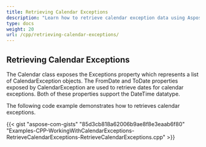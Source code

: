 ```yaml
---
title: Retrieving Calendar Exceptions
description: "Learn how to retrieve calendar exception data using Aspose.Tasks for C++."
type: docs
weight: 20
url: /cpp/retrieving-calendar-exceptions/
---
```


## **Retrieving Calendar Exceptions**
The Calendar class exposes the Exceptions property which represents a list of CalendarException objects. The FromDate and ToDate properties exposed by CalendarException are used to retrieve dates for calendar exceptions. Both of these properties support the DateTime datatype.

The following code example demonstrates how to retrieves calendar exceptions.

{{< gist "aspose-com-gists" "85d3cb818a62006b9ae8f8e3eaab6f80" "Examples-CPP-WorkingWithCalendarExceptions-RetrieveCalendarExceptions-RetrieveCalendarExceptions.cpp" >}}
